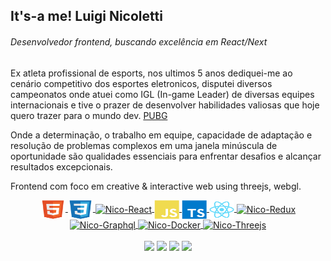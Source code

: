 ## It's-a me! **Luigi Nicoletti** 
###### Desenvolvedor frontend, buscando excelência em React/Next

Ex atleta profissional de esports, nos ultimos 5 anos dediquei-me ao cenário competitivo dos esportes eletronicos, disputei diversos campeonatos onde atuei como IGL (In-game Leader) de diversas equipes internacionais e tive o prazer de desenvolver habilidades valiosas que hoje quero trazer para o mundo dev. [PUBG](https://youtube.com/nicolettifps)

Onde a determinação, o trabalho em equipe, capacidade de adaptação e resolução de problemas complexos em uma janela minúscula de oportunidade são qualidades essenciais para enfrentar desafios e alcançar resultados excepcionais.

Frontend com foco em creative & interactive web using threejs, webgl.


<div align="center">
  <a href="https://github.com/Luiginicoletti/luiginicoletti">
  

<div style="display: inline_block">
  <img align="center" alt="Nico-HTML" height="30" width="40" src="https://raw.githubusercontent.com/devicons/devicon/master/icons/html5/html5-original.svg">
  <img align="center" alt="Nico-CSS" height="30" width="40" src="https://raw.githubusercontent.com/devicons/devicon/master/icons/css3/css3-original.svg">
  <img align="center" alt="Nico-React" height="30" width="40" src="https://cdn.jsdelivr.net/gh/devicons/devicon/icons/sass/sass-original.svg">
  <img align="center" alt="Nico-Js" height="30" width="40" src="https://raw.githubusercontent.com/devicons/devicon/master/icons/javascript/javascript-plain.svg">
  <img align="center" alt="Nico-Ts" height="30" width="40" src="https://raw.githubusercontent.com/devicons/devicon/master/icons/typescript/typescript-plain.svg">
  <img align="center" alt="Nico-React" height="30" width="40" src="https://raw.githubusercontent.com/devicons/devicon/master/icons/react/react-original.svg">
  <img align="center" alt="Nico-Redux" height="30" width="40" src="https://cdn.jsdelivr.net/gh/devicons/devicon/icons/redux/redux-original.svg">
  <img align="center" alt="Nico-Graphql" height="30" width="40" src="https://cdn.jsdelivr.net/gh/devicons/devicon/icons/graphql/graphql-plain.svg">
  <img align="center" alt="Nico-Docker" height="30" width="40" src="https://cdn.jsdelivr.net/gh/devicons/devicon/icons/docker/docker-plain.svg">
  <img align="center" alt="Nico-Threejs" height="30" width="40" src="https://cdn.jsdelivr.net/gh/devicons/devicon/icons/threejs/threejs-original.svg"><br>

</div>


  
<br />
  
<div style="display: inline_block">
  <a href="https://www.linkedin.com/in/luiginicolettipro" target="_blank"><img src="https://img.shields.io/badge/-LinkedIn-%230077B5?style=for-the-badge&logo=linkedin&logoColor=white" target="_blank"></a> 
  <a href="https://www.youtube.com/nicolettifps" target="_blank"><img src="https://img.shields.io/badge/YouTube-FF0000?style=for-the-badge&logo=youtube&logoColor=white" target="_blank"></a>
  <a href="https://instagram.com/luiginicoletti" target="_blank"><img src="https://img.shields.io/badge/-Instagram-%23E4405F?style=for-the-badge&logo=instagram&logoColor=white" target="_blank"></a>
 	<a href="https://www.twitch.tv/nlcoletti" target="_blank"><img src="https://img.shields.io/badge/Twitch-9146FF?style=for-the-badge&logo=twitch&logoColor=white" target="_blank"></a>
  
</div>
</div>
